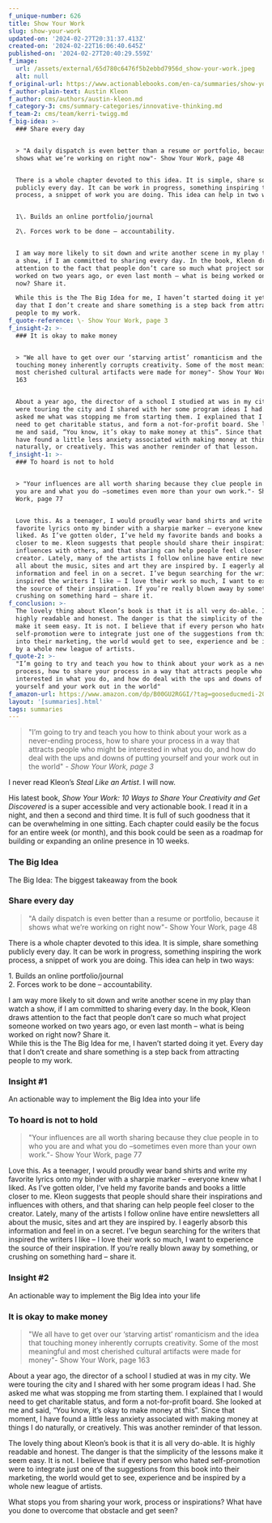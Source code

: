 ```yaml
---
f_unique-number: 626
title: Show Your Work
slug: show-your-work
updated-on: '2024-02-27T20:31:37.413Z'
created-on: '2024-02-22T16:06:40.645Z'
published-on: '2024-02-27T20:40:29.559Z'
f_image:
  url: /assets/external/65d780c6476f5b2ebbd7956d_show-your-work.jpeg
  alt: null
f_original-url: https://www.actionablebooks.com/en-ca/summaries/show-your-work/
f_author-plain-text: Austin Kleon
f_author: cms/authors/austin-kleon.md
f_category-3: cms/summary-categories/innovative-thinking.md
f_team-2: cms/team/kerri-twigg.md
f_big-idea: >-
  ### Share every day


  > "A daily dispatch is even better than a resume or portfolio, because it
  shows what we’re working on right now"- Show Your Work, page 48


  There is a whole chapter devoted to this idea. It is simple, share something
  publicly every day. It can be work in progress, something inspiring the work
  process, a snippet of work you are doing. This idea can help in two ways:


  1\. Builds an online portfolio/journal  

  2\. Forces work to be done – accountability.


  I am way more likely to sit down and write another scene in my play than watch
  a show, if I am committed to sharing every day. In the book, Kleon draws
  attention to the fact that people don’t care so much what project someone
  worked on two years ago, or even last month – what is being worked on right
  now? Share it.  

  While this is the The Big Idea for me, I haven’t started doing it yet. Every
  day that I don’t create and share something is a step back from attracting
  people to my work.
f_quote-reference: \- Show Your Work, page 3
f_insight-2: >-
  ### It is okay to make money


  > "We all have to get over our ‘starving artist’ romanticism and the idea that
  touching money inherently corrupts creativity. Some of the most meaningful and
  most cherished cultural artifacts were made for money"- Show Your Work, page
  163


  About a year ago, the director of a school I studied at was in my city. We
  were touring the city and I shared with her some program ideas I had. She
  asked me what was stopping me from starting them. I explained that I would
  need to get charitable status, and form a not-for-profit board. She looked at
  me and said, “You know, it’s okay to make money at this”. Since that moment, I
  have found a little less anxiety associated with making money at things I do
  naturally, or creatively. This was another reminder of that lesson.
f_insight-1: >-
  ### To hoard is not to hold


  > "Your influences are all worth sharing because they clue people in to who
  you are and what you do –sometimes even more than your own work."- Show Your
  Work, page 77


  Love this. As a teenager, I would proudly wear band shirts and write my
  favorite lyrics onto my binder with a sharpie marker – everyone knew what I
  liked. As I’ve gotten older, I’ve held my favorite bands and books a little
  closer to me. Kleon suggests that people should share their inspirations and
  influences with others, and that sharing can help people feel closer to the
  creator. Lately, many of the artists I follow online have entire newsletters
  all about the music, sites and art they are inspired by. I eagerly absorb this
  information and feel in on a secret. I’ve begun searching for the writers that
  inspired the writers I like – I love their work so much, I want to experience
  the source of their inspiration. If you’re really blown away by something, or
  crushing on something hard – share it.
f_conclusion: >-
  The lovely thing about Kleon’s book is that it is all very do-able. It is
  highly readable and honest. The danger is that the simplicity of the lessons
  make it seem easy. It is not. I believe that if every person who hated
  self-promotion were to integrate just one of the suggestions from this book
  into their marketing, the world would get to see, experience and be inspired
  by a whole new league of artists.
f_quote-2: >-
  "I’m going to try and teach you how to think about your work as a never-ending
  process, how to share your process in a way that attracts people who might be
  interested in what you do, and how do deal with the ups and downs of putting
  yourself and your work out in the world"
f_amazon-url: https://www.amazon.com/dp/B00GU2RGGI/?tag=gooseducmedi-20
layout: '[summaries].html'
tags: summaries
---
```


> "I’m going to try and teach you how to think about your work as a never-ending process, how to share your process in a way that attracts people who might be interested in what you do, and how do deal with the ups and downs of putting yourself and your work out in the world" _\- Show Your Work, page 3_

I never read Kleon’s _Steal Like an Artist_. I will now.

His latest book, _Show Your Work: 10 Ways to Share Your Creativity and Get Discovered_ is a super accessible and very actionable book. I read it in a night, and then a second and third time. It is full of such goodness that it can be overwhelming in one sitting. Each chapter could easily be the focus for an entire week (or month), and this book could be seen as a roadmap for building or expanding an online presence in 10 weeks.

### The Big Idea

The Big Idea: The biggest takeaway from the book

### Share every day

> "A daily dispatch is even better than a resume or portfolio, because it shows what we’re working on right now"- Show Your Work, page 48

There is a whole chapter devoted to this idea. It is simple, share something publicly every day. It can be work in progress, something inspiring the work process, a snippet of work you are doing. This idea can help in two ways:

1\. Builds an online portfolio/journal  
2\. Forces work to be done – accountability.

I am way more likely to sit down and write another scene in my play than watch a show, if I am committed to sharing every day. In the book, Kleon draws attention to the fact that people don’t care so much what project someone worked on two years ago, or even last month – what is being worked on right now? Share it.  
While this is the The Big Idea for me, I haven’t started doing it yet. Every day that I don’t create and share something is a step back from attracting people to my work.

### Insight #1

An actionable way to implement the Big Idea into your life

### To hoard is not to hold

> "Your influences are all worth sharing because they clue people in to who you are and what you do –sometimes even more than your own work."- Show Your Work, page 77

Love this. As a teenager, I would proudly wear band shirts and write my favorite lyrics onto my binder with a sharpie marker – everyone knew what I liked. As I’ve gotten older, I’ve held my favorite bands and books a little closer to me. Kleon suggests that people should share their inspirations and influences with others, and that sharing can help people feel closer to the creator. Lately, many of the artists I follow online have entire newsletters all about the music, sites and art they are inspired by. I eagerly absorb this information and feel in on a secret. I’ve begun searching for the writers that inspired the writers I like – I love their work so much, I want to experience the source of their inspiration. If you’re really blown away by something, or crushing on something hard – share it.

### Insight #2

An actionable way to implement the Big Idea into your life

### It is okay to make money

> "We all have to get over our ‘starving artist’ romanticism and the idea that touching money inherently corrupts creativity. Some of the most meaningful and most cherished cultural artifacts were made for money"- Show Your Work, page 163

About a year ago, the director of a school I studied at was in my city. We were touring the city and I shared with her some program ideas I had. She asked me what was stopping me from starting them. I explained that I would need to get charitable status, and form a not-for-profit board. She looked at me and said, “You know, it’s okay to make money at this”. Since that moment, I have found a little less anxiety associated with making money at things I do naturally, or creatively. This was another reminder of that lesson.

The lovely thing about Kleon’s book is that it is all very do-able. It is highly readable and honest. The danger is that the simplicity of the lessons make it seem easy. It is not. I believe that if every person who hated self-promotion were to integrate just one of the suggestions from this book into their marketing, the world would get to see, experience and be inspired by a whole new league of artists.

What stops you from sharing your work, process or inspirations? What have you done to overcome that obstacle and get seen?
